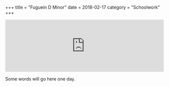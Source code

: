 +++
title = "Fuguein D Minor"
date = 2018-02-17
category = "Schoolwork"
+++

<iframe width="100%" height="166" scrolling="no" frameborder="no" allow="autoplay" src="https://w.soundcloud.com/player/?url=https%3A//api.soundcloud.com/tracks/308790842&amp;color=%2340c4ff&amp;auto_play=false&amp;hide_related=false&amp;show_comments=true&amp;show_user=true&amp;show_reposts=false&amp;show_teaser=true"></iframe>

Some words will go here one day.